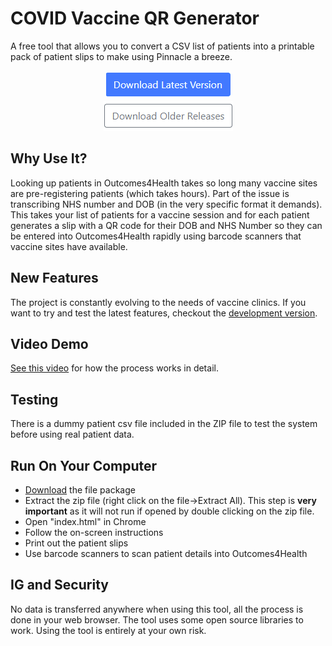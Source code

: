 
# COVID Vaccine QR Generator
A free tool that allows you to convert a CSV list of patients into a printable pack of patient slips to make using Pinnacle a breeze.

<p align="center">
<a href="https://github.com/DrMikeyS/COVIDVaccinePatientSlips/archive/refs/tags/1.0.zip"><img src="https://github.com/DrMikeyS/COVIDVaccinePatientSlips/blob/dev/img/downloadlatest.png?raw=true"></a>
<br>
<a href="https://github.com/DrMikeyS/COVIDVaccinePatientSlips/archive/refs/tags/1.0.zip"><img src="https://github.com/DrMikeyS/COVIDVaccinePatientSlips/blob/dev/img/downloadolder.png?raw=true"></a>
</p>

## Why Use It?
Looking up patients in Outcomes4Health takes so long many vaccine sites are pre-registering patients (which takes hours). Part of the issue is transcribing NHS number and DOB (in the very specific format it demands). This takes your list of patients for a vaccine session and for each patient generates a slip with a QR code for their DOB and NHS Number so they can be entered into Outcomes4Health rapidly using barcode scanners that vaccine sites have available. 

## New Features
The project is constantly evolving to the needs of vaccine clinics. If you want to try and test the latest features, checkout the [development version](https://github.com/DrMikeyS/COVIDVaccinePatientSlips/tree/dev).

## Video Demo
[See this video](https://www.youtube.com/watch?v=pA-5K7eZB7Q) for how the process works in detail. 

##  Testing
There is a dummy patient csv file included in the ZIP file to test the system before using real patient data.

## Run On Your Computer

 - [Download](https://github.com/DrMikeyS/COVIDVaccinePatientSlips/archive/refs/tags/1.0.zip) the file package
 - Extract the zip file (right click on the file->Extract All). This step is **very important** as it will not run if opened by double clicking on the zip file.
 - Open "index.html" in Chrome
 - Follow the on-screen instructions
 - Print out the patient slips
 - Use barcode scanners to scan patient details into Outcomes4Health

## IG and Security
No data is transferred anywhere when using this tool, all the process is done in your web browser. The tool uses some open source libraries to work. Using the tool is entirely at your own risk.
